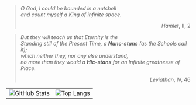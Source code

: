 <!-- Citas -->
<blockquote>
  <p><em>O God, I could be bounded in a nutshell<br>
  and count myself a King of infinite space.</em></p>
  <p align="right"><em>Hamlet</em>, II, 2</p>
</blockquote>

<blockquote>
  <p><em>But they will teach us that Eternity is the<br>
  Standing still of the Present Time, a</em> <strong><em>Nunc-stans</em></strong> <em>(as the Schools call it);<br>
  which neither they, nor any else understand,<br>
  no more than they would a</em> <strong><em>Hic-stans</em></strong> <em>for an Infinite greatnesse of Place.</em></p>
  <p align="right"><em>Leviathan</em>, IV, 46</p>
</blockquote>


<div align="center">
  <table>
    <tr>
      <td>
        <img src="https://github-readme-stats.vercel.app/api?username=1toe&show_icons=true&theme=dark&hide=contribs,prs" alt="GitHub Stats"/>
      </td>
      <td>
        <img src="https://github-readme-stats.vercel.app/api/top-langs/?username=1toe&layout=compact&theme=dark" alt="Top Langs"/>
      </td>
    </tr>
  </table>